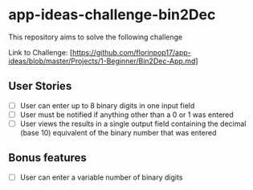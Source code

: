 # app-ideas-challenge-bin2Dec

This repository aims to solve the following challenge

Link to Challenge: [https://github.com/florinpop17/app-ideas/blob/master/Projects/1-Beginner/Bin2Dec-App.md]

## User Stories

- [ ] User can enter up to 8 binary digits in one input field
- [ ] User must be notified if anything other than a 0 or 1 was entered
- [ ] User views the results in a single output field containing the decimal (base 10) equivalent of the binary number that was entered

## Bonus features

- [ ] User can enter a variable number of binary digits
